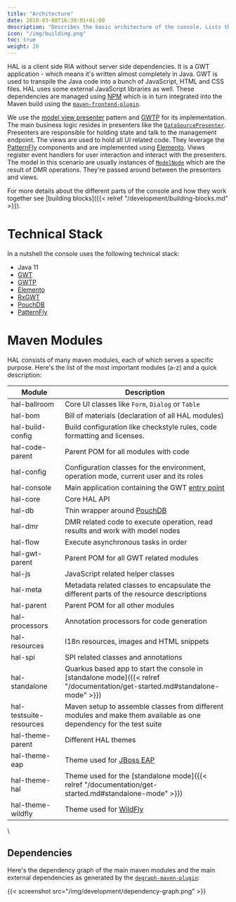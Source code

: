 ```yaml
---
title: "Architecture"
date: 2018-03-08T16:30:01+01:00
description: "Describes the basic architecture of the console. Lists the used frameworks and libraries and gives background information about the choices made."
icon: "/img/building.png"
toc: true
weight: 20
---
```

HAL is a client side RIA without server side dependencies. It is a GWT application - which means it's written almost completely in Java. GWT is used to transpile the Java code into a bunch of JavaScript, HTML and CSS files. HAL uses some external JavaScript libraries as well. These dependencies are managed using [NPM](https://npmjs.org/) which is in turn integrated into the Maven build using the [`maven-frontend-plugin`](https://github.com/eirslett/frontend-maven-plugin). 

We use the [model view presenter](https://en.wikipedia.org/wiki/Model%E2%80%93view%E2%80%93presenter) pattern and [GWTP](https://dev.arcbees.com/gwtp/) for its implementation. The main business logic resides in presenters like the [`DataSourcePresenter`](https://github.com/hal/console/blob/develop/app/src/main/java/org/jboss/hal/client/configuration/subsystem/datasource/DataSourcePresenter.java). Presenters are responsible for holding state and talk to the management endpoint. The views are used to hold all UI related code. They leverage the [PatternFly](https://www.patternfly.org/) components and are implemented using [Elemento](https://github.com/hal/elemento). Views register event handlers for user interaction and interact with the presenters. The model in this scenario are usually instances of [`ModelNode`](https://github.com/hal/console/blob/develop/dmr/src/main/java/org/jboss/hal/dmr/ModelNode.java) which are the result of DMR operations. They're passed around between the presenters and views.

For more details about the different parts of the console and how they work together see [building blocks]({{< relref "/development/building-blocks.md" >}}).

# Technical Stack

In a nutshell the console uses the following technical stack:

- Java 11
- [GWT](http://www.gwtproject.org/) 
- [GWTP](https://dev.arcbees.com/gwtp/)
- [Elemento](https://github.com/hal/elemento)
- [RxGWT](https://github.com/intendia-oss/rxgwt)
- [PouchDB](https://pouchdb.com/)
- [PatternFly](https://www.patternfly.org/)

# Maven Modules

HAL consists of many maven modules, each of which serves a specific purpose. Here's the list of the most important modules (a-z) and a quick description:

| Module                  | Description                                                                                                                      |
|-------------------------|----------------------------------------------------------------------------------------------------------------------------------|
| hal-ballroom            | Core UI classes like `Form`, `Dialog` or `Table`                                                                                 |
| hal-bom                 | Bill of materials (declaration of all HAL modules)                                                                               |
| hal-build-config        | Build configuration like checkstyle rules, code formatting and licenses.                                                         |
| hal-code-parent         | Parent POM for all modules with code                                                                                             | 
| hal-config              | Configuration classes for the environment, operation mode, current user and its roles                                            |
| hal-console             | Main application containing the GWT [entry point](http://www.gwtproject.org/doc/latest/DevGuideCodingBasicsClient.html#creating) |
| hal-core                | Core HAL API                                                                                                                     |
| hal-db                  | Thin wrapper around [PouchDB](https://pouchdb.com/)                                                                              |
| hal-dmr                 | DMR related code to execute operation, read results and work with model nodes                                                    |
| hal-flow                | Execute asynchronous tasks in order                                                                                              |
| hal-gwt-parent          | Parent POM for all GWT related modules                                                                                           |
| hal-js                  | JavaScript related helper classes                                                                                                |
| hal-meta                | Metadata related classes to encapsulate the different parts of the resource descriptions                                         |
| hal-parent              | Parent POM for all other modules                                                                                                 |
| hal-processors          | Annotation processors for code generation                                                                                        |
| hal-resources           | I18n resources, images and HTML snippets                                                                                         |
| hal-spi                 | SPI related classes and annotations                                                                                              |
| hal-standalone          | Quarkus based app to start the console in [standalone mode]({{< relref "/documentation/get-started.md#standalone-mode" >}})      |
| hal-testsuite-resources | Maven setup to assemble classes from different modules and make them available as one dependency for the test suite              |
| hal-theme-parent        | Different HAL themes                                                                                                             |
| hal-theme-eap           | Theme used for [JBoss EAP](https://developers.redhat.com/products/eap/overview/)                                                 |
| hal-theme-hal           | Theme used for the [standalone mode]({{< relref "/documentation/get-started.md#standalone-mode" >}})                             |
| hal-theme-wildfly       | Theme used for [WildFly](https://wildfly.org/)                                                                                   |
  \    
    
## Dependencies

Here's the dependency graph of the main maven modules and the main external dependencies as generated by the [`degraph-maven-plugin`](https://github.com/ferstl/depgraph-maven-plugin): 

{{< screenshot src="/img/development/dependency-graph.png" >}} 
